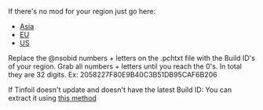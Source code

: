 If there's no mod for your region just go here:

- [Asia](https://tinfoil.io/Title/0100F4401940A000)
- [EU](https://tinfoil.io/Title/01004800197F0000)
- [US](https://tinfoil.io/Title/0100149019460000)

Replace the @nsobid numbers + letters on the .pchtxt file with the Build ID's of your region. Grab all numbers + letters until you reach the 0's. In total they are 32 digits. Ex: 2058227F80E9B40C3B51DB95CAF6B206

If Tinfoil doesn't update and doesn't have the latest Build ID: You can extract it using [this method](https://youtu.be/d1XWoEgAgrU) 
